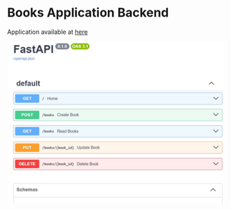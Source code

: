 # Books Application Backend

Application available at [here](https://books-api-h9ac.onrender.com)

![](static/img/fastapi.jpg)